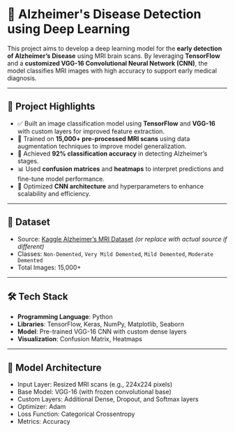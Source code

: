 # 🧠 Alzheimer's Disease Detection using Deep Learning

This project aims to develop a deep learning model for the **early detection of Alzheimer’s Disease** using MRI brain scans. By leveraging **TensorFlow** and a **customized VGG-16 Convolutional Neural Network (CNN)**, the model classifies MRI images with high accuracy to support early medical diagnosis.

---

## 📌 Project Highlights

- ✅ Built an image classification model using **TensorFlow** and **VGG-16** with custom layers for improved feature extraction.
- 🧪 Trained on **15,000+ pre-processed MRI scans** using data augmentation techniques to improve model generalization.
- 🎯 Achieved **92% classification accuracy** in detecting Alzheimer’s stages.
- 📊 Used **confusion matrices** and **heatmaps** to interpret predictions and fine-tune model performance.
- 🚀 Optimized **CNN architecture** and hyperparameters to enhance scalability and efficiency.

---

## 📂 Dataset

- Source: [Kaggle Alzheimer’s MRI Dataset](https://www.kaggle.com/datasets/sachinkumar413/alzheimer-mri-dataset) *(or replace with actual source if different)*
- Classes: `Non-Demented`, `Very Mild Demented`, `Mild Demented`, `Moderate Demented`
- Total Images: 15,000+

---

## 🛠️ Tech Stack

- **Programming Language**: Python  
- **Libraries**: TensorFlow, Keras, NumPy, Matplotlib, Seaborn  
- **Model**: Pre-trained VGG-16 CNN with custom dense layers  
- **Visualization**: Confusion Matrix, Heatmaps

---

## 🧪 Model Architecture

- Input Layer: Resized MRI scans (e.g., 224x224 pixels)
- Base Model: VGG-16 (with frozen convolutional base)
- Custom Layers: Additional Dense, Dropout, and Softmax layers
- Optimizer: Adam  
- Loss Function: Categorical Crossentropy  
- Metrics: Accuracy
